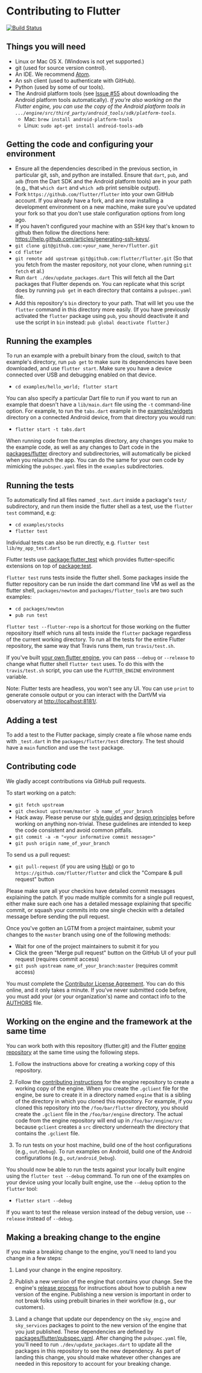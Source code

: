 Contributing to Flutter
=======================

[![Build Status](https://travis-ci.org/flutter/flutter.svg)](https://travis-ci.org/flutter/flutter)

Things you will need
--------------------

 * Linux or Mac OS X. (Windows is not yet supported.)
 * git (used for source version control).
 * An IDE. We recommend [Atom](https://github.com/flutter/engine/wiki/Using-Atom-with-Flutter).
 * An ssh client (used to authenticate with GitHub).
 * Python (used by some of our tools).
 * The Android platform tools (see [Issue #55](https://github.com/flutter/flutter/issues/55)
   about downloading the Android platform tools automatically).
   _If you're also working on the Flutter engine, you can use the
   copy of the Android platform tools in
   `.../engine/src/third_party/android_tools/sdk/platform-tools`._
   - Mac: `brew install android-platform-tools`
   - Linux: `sudo apt-get install android-tools-adb`

Getting the code and configuring your environment
-------------------------------------------------

 * Ensure all the dependencies described in the previous section, in particular
   git, ssh, and python are installed. Ensure that `dart`, `pub`, and `adb`
   (from the Dart SDK and the Android platform tools) are in your path (e.g.,
   that `which dart` and `which adb` print sensible output).
 * Fork `https://github.com/flutter/flutter` into your own GitHub account. If
   you already have a fork, and are now installing a development environment on
   a new machine, make sure you've updated your fork so that you don't use stale
   configuration options from long ago.
 * If you haven't configured your machine with an SSH key that's known to github then
   follow the directions here: https://help.github.com/articles/generating-ssh-keys/.
 * `git clone git@github.com:<your_name_here>/flutter.git`
 * `cd flutter`
 * `git remote add upstream git@github.com:flutter/flutter.git` (So that you
   fetch from the master repository, not your clone, when running `git fetch`
   et al.)
 * Run `dart ./dev/update_packages.dart` This will fetch all the Dart packages that
   Flutter depends on. You can replicate what this script does by running
   `pub get` in each directory that contains a `pubspec.yaml` file.
 * Add this repository's `bin` directory to your path. That will let you use the
   `flutter` command in this directory more easily. (If you have previously
   activated the `flutter` package using `pub`, you should deactivate it and use
   the script in `bin` instead: `pub global deactivate flutter`.)

Running the examples
--------------------

To run an example with a prebuilt binary from the cloud, switch to that
example's directory, run `pub get` to make sure its dependencies have been
downloaded, and use `flutter start`. Make sure you have a device connected over
USB and debugging enabled on that device.

 * `cd examples/hello_world; flutter start`

You can also specify a particular Dart file to run if you want to run an example
that doesn't have a `lib/main.dart` file using the `-t` command-line option. For
example, to run the `tabs.dart` example in the [examples/widgets](examples/widgets)
directory on a connected Android device, from that directory you would run:

 * `flutter start -t tabs.dart`

When running code from the examples directory, any changes you make to the
example code, as well as any changes to Dart code in the
[packages/flutter](packages/flutter) directory and subdirectories, will
automatically be picked when you relaunch the app.  You can do the same for your
own code by mimicking the `pubspec.yaml` files in the `examples` subdirectories.

Running the tests
-----------------

To automatically find all files named `_test.dart` inside a package's `test/` subdirectory, and run them inside the flutter shell as a test, use the `flutter test` command, e.g:

 * `cd examples/stocks`
 * `flutter test`

Individual tests can also be run directly, e.g. `flutter test lib/my_app_test.dart`

Flutter tests use [package:flutter_test](https://github.com/flutter/flutter/tree/master/packages/flutter_test) which provides flutter-specific extensions on top of [package:test](https://pub.dartlang.org/packages/test).

`flutter test` runs tests inside the flutter shell.  Some packages inside the flutter repository can be run inside the dart command line VM as well as the flutter shell, `packages/newton` and `packages/flutter_tools` are two such examples:

 * `cd packages/newton`
 * `pub run test`

`flutter test --flutter-repo` is a shortcut for those working on the flutter repository itself which runs all tests inside the `flutter` package regardless of the current working directory.
To run all the tests for the entire Flutter repository, the same way that Travis runs them, run `travis/test.sh`.

If you've built [your own flutter engine](#working-on-the-engine-and-the-framework-at-the-same-time), you can pass `--debug` or `--release` to change what flutter shell `flutter test` uses.
To do this with the `travis/test.sh` script, you can use the `FLUTTER_ENGINE` environment variable.

Note: Flutter tests are headless, you won't see any UI. You can use
`print` to generate console output or you can interact with the DartVM
via observatory at [http://localhost:8181/](http://localhost:8181/).

Adding a test
-------------

To add a test to the Flutter package, simply create a file whose name
ends with `_test.dart` in the `packages/flutter/test` directory. The
test should have a `main` function and use the `test` package.

Contributing code
-----------------

We gladly accept contributions via GitHub pull requests.

To start working on a patch:

 * `git fetch upstream`
 * `git checkout upstream/master -b name_of_your_branch`
 * Hack away. Please peruse our [style guides](https://github.com/flutter/engine/blob/master/sky/specs/style-guide.md)
 and [design principles](https://github.com/flutter/engine/blob/master/sky/specs/design.md)
 before working on anything non-trivial. These guidelines are intended to keep
 the code consistent and avoid common pitfalls.
 * `git commit -a -m "<your informative commit message>"`
 * `git push origin name_of_your_branch`

To send us a pull request:

* `git pull-request` (if you are using [Hub](http://github.com/github/hub/)) or
  go to `https://github.com/flutter/flutter` and click the
  "Compare & pull request" button

Please make sure all your checkins have detailed commit messages explaining the patch.
If you made multiple commits for a single pull request, either make sure each one has a detailed
message explaining that specific commit, or squash your commits into one single checkin with a
detailed message before sending the pull request.

Once you've gotten an LGTM from a project maintainer, submit your changes to the
`master` branch using one of the following methods:

* Wait for one of the project maintainers to submit it for you
* Click the green "Merge pull request" button on the GitHub UI of your pull
  request (requires commit access)
* `git push upstream name_of_your_branch:master` (requires commit access)

You must complete the
[Contributor License Agreement](https://cla.developers.google.com/clas).
You can do this online, and it only takes a minute.
If you've never submitted code before, you must add your (or your
organization's) name and contact info to the [AUTHORS](AUTHORS) file.

Working on the engine and the framework at the same time
--------------------------------------------------------

You can work both with this repository (flutter.git) and the Flutter
[engine repository](https://github.com/flutter/engine) at the same time using
the following steps.

1. Follow the instructions above for creating a working copy of this repository.

2. Follow the [contributing instructions](https://github.com/flutter/engine/blob/master/CONTRIBUTING.md)
   for the engine repository to create a working copy of the engine. When you
   create the `.gclient` file for the engine, be sure to create it in a
   directory named `engine` that is a sibling of the directory in which you
   cloned this repository. For example, if you cloned this repository into the
   `/foo/bar/flutter` directory, you should create the `.gclient` file in the
   `/foo/bar/engine` directory. The actual code from the engine repository will
   end up in `/foo/bar/engine/src` because `gclient` creates a `src` directory
   underneath the directory that contains the `.gclient` file.

3. To run tests on your host machine, build one of the host configurations
   (e.g., `out/Debug`). To run examples on Android, build one of the Android
   configurations (e.g., `out/android_Debug`).

You should now be able to run the tests against your locally built
engine using the `flutter test --debug` command. To run one of the
examples on your device using your locally built engine, use the
`--debug` option to the `flutter` tool:

 * `flutter start --debug`

If you want to test the release version instead of the debug version,
use `--release` instead of `--debug`.

Making a breaking change to the engine
--------------------------------------

If you make a breaking change to the engine, you'll need to land you change in a
few steps:

1. Land your change in the engine repository.

2. Publish a new version of the engine that contains your change. See the
   engine's [release process](https://github.com/flutter/engine/wiki/Release-process)
   for instructions about how to publish a new version of the engine. Publishing
   a new version is important in order to not break folks using prebuilt
   binaries in their workflow (e.g., our customers).

3. Land a change that update our dependency on the `sky_engine` and
   `sky_services` packages to point to the new version of the engine that you
   just published. These dependencies are defined by [packages/flutter/pubspec.yaml](packages/flutter/pubspec.yaml).
   After changing the `pubspec.yaml` file, you'll need to run
   `./dev/update_packages.dart` to update all the packages in this repository to
   see the new dependency. As part of landing this change, you should make
   whatever other changes are needed in this repository to account for your
   breaking change.
